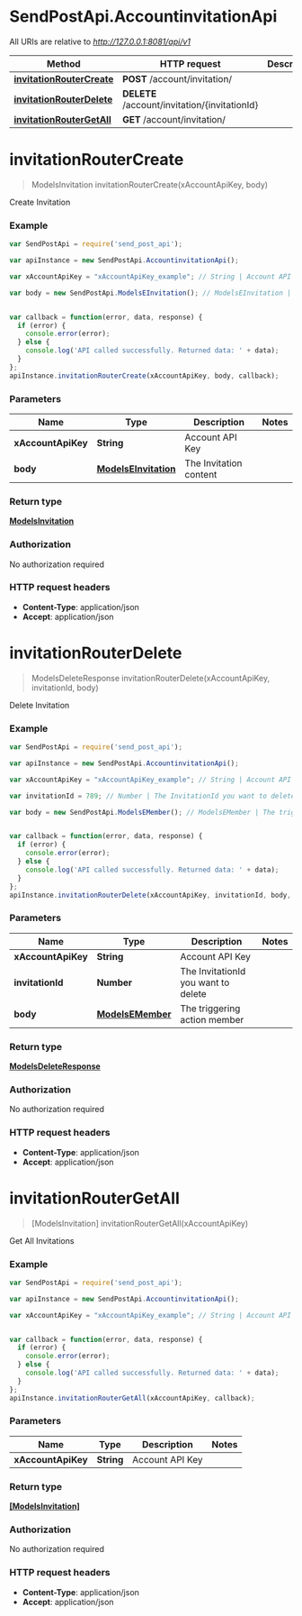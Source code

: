 # SendPostApi.AccountinvitationApi

All URIs are relative to *http://127.0.0.1:8081/api/v1*

Method | HTTP request | Description
------------- | ------------- | -------------
[**invitationRouterCreate**](AccountinvitationApi.md#invitationRouterCreate) | **POST** /account/invitation/ | 
[**invitationRouterDelete**](AccountinvitationApi.md#invitationRouterDelete) | **DELETE** /account/invitation/{invitationId} | 
[**invitationRouterGetAll**](AccountinvitationApi.md#invitationRouterGetAll) | **GET** /account/invitation/ | 


<a name="invitationRouterCreate"></a>
# **invitationRouterCreate**
> ModelsInvitation invitationRouterCreate(xAccountApiKey, body)



Create Invitation

### Example
```javascript
var SendPostApi = require('send_post_api');

var apiInstance = new SendPostApi.AccountinvitationApi();

var xAccountApiKey = "xAccountApiKey_example"; // String | Account API Key

var body = new SendPostApi.ModelsEInvitation(); // ModelsEInvitation | The Invitation content


var callback = function(error, data, response) {
  if (error) {
    console.error(error);
  } else {
    console.log('API called successfully. Returned data: ' + data);
  }
};
apiInstance.invitationRouterCreate(xAccountApiKey, body, callback);
```

### Parameters

Name | Type | Description  | Notes
------------- | ------------- | ------------- | -------------
 **xAccountApiKey** | **String**| Account API Key | 
 **body** | [**ModelsEInvitation**](ModelsEInvitation.md)| The Invitation content | 

### Return type

[**ModelsInvitation**](ModelsInvitation.md)

### Authorization

No authorization required

### HTTP request headers

 - **Content-Type**: application/json
 - **Accept**: application/json

<a name="invitationRouterDelete"></a>
# **invitationRouterDelete**
> ModelsDeleteResponse invitationRouterDelete(xAccountApiKey, invitationId, body)



Delete Invitation

### Example
```javascript
var SendPostApi = require('send_post_api');

var apiInstance = new SendPostApi.AccountinvitationApi();

var xAccountApiKey = "xAccountApiKey_example"; // String | Account API Key

var invitationId = 789; // Number | The InvitationId you want to delete

var body = new SendPostApi.ModelsEMember(); // ModelsEMember | The triggering action member


var callback = function(error, data, response) {
  if (error) {
    console.error(error);
  } else {
    console.log('API called successfully. Returned data: ' + data);
  }
};
apiInstance.invitationRouterDelete(xAccountApiKey, invitationId, body, callback);
```

### Parameters

Name | Type | Description  | Notes
------------- | ------------- | ------------- | -------------
 **xAccountApiKey** | **String**| Account API Key | 
 **invitationId** | **Number**| The InvitationId you want to delete | 
 **body** | [**ModelsEMember**](ModelsEMember.md)| The triggering action member | 

### Return type

[**ModelsDeleteResponse**](ModelsDeleteResponse.md)

### Authorization

No authorization required

### HTTP request headers

 - **Content-Type**: application/json
 - **Accept**: application/json

<a name="invitationRouterGetAll"></a>
# **invitationRouterGetAll**
> [ModelsInvitation] invitationRouterGetAll(xAccountApiKey)



Get All Invitations

### Example
```javascript
var SendPostApi = require('send_post_api');

var apiInstance = new SendPostApi.AccountinvitationApi();

var xAccountApiKey = "xAccountApiKey_example"; // String | Account API Key


var callback = function(error, data, response) {
  if (error) {
    console.error(error);
  } else {
    console.log('API called successfully. Returned data: ' + data);
  }
};
apiInstance.invitationRouterGetAll(xAccountApiKey, callback);
```

### Parameters

Name | Type | Description  | Notes
------------- | ------------- | ------------- | -------------
 **xAccountApiKey** | **String**| Account API Key | 

### Return type

[**[ModelsInvitation]**](ModelsInvitation.md)

### Authorization

No authorization required

### HTTP request headers

 - **Content-Type**: application/json
 - **Accept**: application/json

